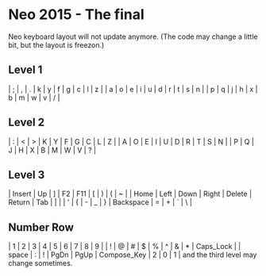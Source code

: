 Neo 2015 - The final
====================

Neo keyboard layout will not update anymore. (The code may change a little bit, but the layout is freezon.)

Level 1
-------
| ; | , | . | k | y | f | g | c | l | z |
| a | o | e | i | u | d | r | t | s | n |
| p | q | j | h | x | b | m | w | v | / |

Level 2
-------
| : | < | > | K | Y | F | G | C | L | Z |
| A | O | E | I | U | D | R | T | S | N |
| P | Q | J | H | X | B | M | W | V | ? |

Level 3
-------
| Insert | Up | ] | F2 | F11 | [ | ) | ( | ~ |
| Home | Left | Down | Right | Delete | Return | Tab | \| |
| ' | { | - | _ | } | Backspace | = | + | ` | \ |

Number Row
----------
| 1 | 2 | 3 | 4 | 5 | 6 | 7 | 8 | 9 |
| ! | @ | # | $ | % | ^ | & | * | Caps_Lock |
| space | : | ! | PgDn | PgUp | Compose_Key | 2 | 0 | 1 |
and the third level may change sometimes.
